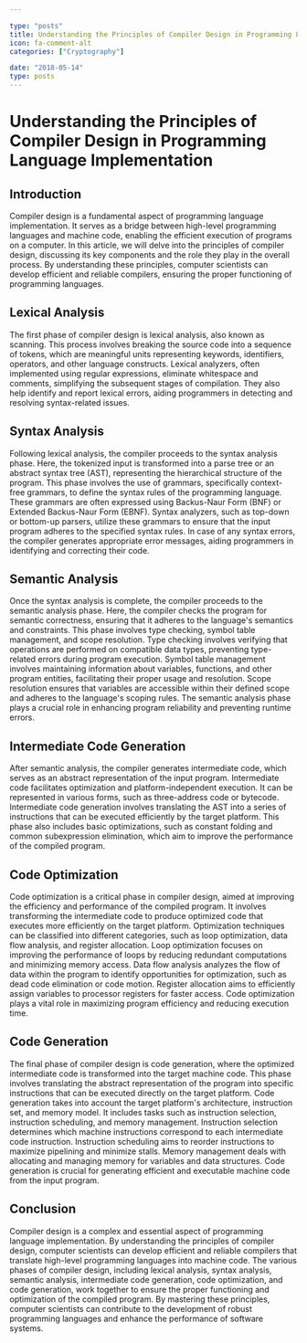 ```yaml
---

type: "posts"
title: Understanding the Principles of Compiler Design in Programming Language Implementation
icon: fa-comment-alt
categories: ["Cryptography"]

date: "2018-05-14"
type: posts
---
```





# Understanding the Principles of Compiler Design in Programming Language Implementation

## Introduction

Compiler design is a fundamental aspect of programming language implementation. It serves as a bridge between high-level programming languages and machine code, enabling the efficient execution of programs on a computer. In this article, we will delve into the principles of compiler design, discussing its key components and the role they play in the overall process. By understanding these principles, computer scientists can develop efficient and reliable compilers, ensuring the proper functioning of programming languages.

## Lexical Analysis

The first phase of compiler design is lexical analysis, also known as scanning. This process involves breaking the source code into a sequence of tokens, which are meaningful units representing keywords, identifiers, operators, and other language constructs. Lexical analyzers, often implemented using regular expressions, eliminate whitespace and comments, simplifying the subsequent stages of compilation. They also help identify and report lexical errors, aiding programmers in detecting and resolving syntax-related issues.

## Syntax Analysis

Following lexical analysis, the compiler proceeds to the syntax analysis phase. Here, the tokenized input is transformed into a parse tree or an abstract syntax tree (AST), representing the hierarchical structure of the program. This phase involves the use of grammars, specifically context-free grammars, to define the syntax rules of the programming language. These grammars are often expressed using Backus-Naur Form (BNF) or Extended Backus-Naur Form (EBNF). Syntax analyzers, such as top-down or bottom-up parsers, utilize these grammars to ensure that the input program adheres to the specified syntax rules. In case of any syntax errors, the compiler generates appropriate error messages, aiding programmers in identifying and correcting their code.

## Semantic Analysis

Once the syntax analysis is complete, the compiler proceeds to the semantic analysis phase. Here, the compiler checks the program for semantic correctness, ensuring that it adheres to the language's semantics and constraints. This phase involves type checking, symbol table management, and scope resolution. Type checking involves verifying that operations are performed on compatible data types, preventing type-related errors during program execution. Symbol table management involves maintaining information about variables, functions, and other program entities, facilitating their proper usage and resolution. Scope resolution ensures that variables are accessible within their defined scope and adheres to the language's scoping rules. The semantic analysis phase plays a crucial role in enhancing program reliability and preventing runtime errors.

## Intermediate Code Generation

After semantic analysis, the compiler generates intermediate code, which serves as an abstract representation of the input program. Intermediate code facilitates optimization and platform-independent execution. It can be represented in various forms, such as three-address code or bytecode. Intermediate code generation involves translating the AST into a series of instructions that can be executed efficiently by the target platform. This phase also includes basic optimizations, such as constant folding and common subexpression elimination, which aim to improve the performance of the compiled program.

## Code Optimization

Code optimization is a critical phase in compiler design, aimed at improving the efficiency and performance of the compiled program. It involves transforming the intermediate code to produce optimized code that executes more efficiently on the target platform. Optimization techniques can be classified into different categories, such as loop optimization, data flow analysis, and register allocation. Loop optimization focuses on improving the performance of loops by reducing redundant computations and minimizing memory access. Data flow analysis analyzes the flow of data within the program to identify opportunities for optimization, such as dead code elimination or code motion. Register allocation aims to efficiently assign variables to processor registers for faster access. Code optimization plays a vital role in maximizing program efficiency and reducing execution time.

## Code Generation

The final phase of compiler design is code generation, where the optimized intermediate code is transformed into the target machine code. This phase involves translating the abstract representation of the program into specific instructions that can be executed directly on the target platform. Code generation takes into account the target platform's architecture, instruction set, and memory model. It includes tasks such as instruction selection, instruction scheduling, and memory management. Instruction selection determines which machine instructions correspond to each intermediate code instruction. Instruction scheduling aims to reorder instructions to maximize pipelining and minimize stalls. Memory management deals with allocating and managing memory for variables and data structures. Code generation is crucial for generating efficient and executable machine code from the input program.

## Conclusion

Compiler design is a complex and essential aspect of programming language implementation. By understanding the principles of compiler design, computer scientists can develop efficient and reliable compilers that translate high-level programming languages into machine code. The various phases of compiler design, including lexical analysis, syntax analysis, semantic analysis, intermediate code generation, code optimization, and code generation, work together to ensure the proper functioning and optimization of the compiled program. By mastering these principles, computer scientists can contribute to the development of robust programming languages and enhance the performance of software systems.